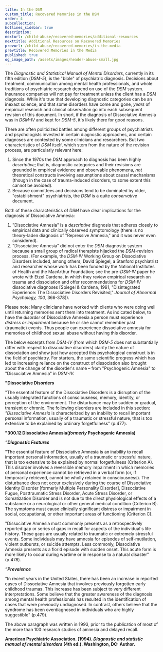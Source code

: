 ```yaml
---
title: In the DSM
custom_title: Recovered Memories in the DSM
order: 4
subcollection:
hotlines_sidebar: true
description:
nexturl: /child-abuse/recovered-memories/additional-resources
nexttitle: Additional Resources on Recovered Memories
prevurl: /child-abuse/recovered-memories/in-the-media
prevtitle: Recovered Memories in the Media
published: true
og_image_path: /assets/images/header-abuse-small.jpg
---
```



The _Diagnostic and Statistical Manual of Mental Disorders_, currently in its fifth edition (_DSM-5_), is the "bible" of psychiatric diagnosis. Decisions about treatment, communication among mental health professionals, and whole traditions of psychiatric research depend on use of the _DSM_ system. Insurance companies will not pay for treatment unless the client has a _DSM_ diagnosis. While it's true that developing diagnostic categories can be an inexact science, and that some disorders have come and gone, _years_ of empirical research and clinical observation go into each subsequent revision of this document. In short, if the diagnosis of Dissociative Amnesia was in _DSM-IV_ and kept for _DSM-5_, it's likely there for good reasons.

There are often politicized battles among different groups of psychiatrists and psychologists invested in certain diagnostic approaches, and certain diagnoses are contested by some clinicians and researchers. But two characteristics of _DSM_ itself, which stem from the nature of the revision process, are particularly relevant here:

1.  Since the 1970s the _DSM_ approach to diagnosis has been highly _descriptive_; that is, diagnostic categories and their revisions are grounded in empirical evidence and observable phenomena, _not_ theoretical constructs involving assumptions about causal mechanisms (though in the case of trauma-induced disorders, to some extent this cannot be avoided).
2.  Because committees and decisions tend to be dominated by older, "establishment" psychiatrists, the _DSM_ is a quite _conservative_ document.

Both of these characteristics of _DSM_ have clear implications for the diagnosis of Dissociative Amnesia:

1.  "Dissociative Amnesia" is a _descriptive_ diagnosis that adheres closely to empirical data and clinically observed symptomology (there is no theory-laden diagnosis of "Repressive Amnesia," and it was never even considered).
2.  "Dissociative Amnesia" did not enter the _DSM_ diagnostic system because a small group of radical therapists hijacked the _DSM_-revision process. (For example, the _DSM-IV_ Working Group on Dissociative Disorders included, among others, David Spiegel, a Stanford psychiatrist and researcher whose work has been funded by the National Institutes of Health and the MacArthur Foundation; see the pre-_DSM-IV_ paper he wrote with Etzel Cardena, in which they review empirical research on trauma and dissociation and offer recommendations for _DSM-IV_ dissociative diagnoses [Spiegel & Cardena, 1991, "Disintegrated Experience: The Dissociative Disorders Revisited," _Journal of Abnormal Psychology, 100,_ 366-378]).

Please note: Many clinicians have worked with clients who were doing well until returning memories sent them into treatment. As indicated below, to have the _disorder_ of Dissociative Amnesia a person must experience _distress or impairment_ because he or she cannot remember past (traumatic) events. Thus people can experience dissociative amnesia for memories of childhood sexual abuse without having this disorder.

The below excerpts from _DSM-IV_ (from which _DSM-5_ does not substantially differ with respect to dissociative disorders) clarify the nature of dissociation and show just how accepted this psychological construct is in the field of psychiatry. For starters, the same scientific progress which has led to increasing reliance on the construct of dissociation also brought about the change of the disorder's name – from "Psychogenic Amnesia" to "Dissociative Amnesia" in _DSM-IV._

**"Dissociative Disorders**

"The essential feature of the Dissociative Disorders is a disruption of the usually integrated functions of consciousness, memory, identity, or perception of the environment. The disturbance may be sudden or gradual, transient or chronic. The following disorders are included in this section:
_"Dissociative Amnesia_ is characterized by an inability to recall important personal information, usually of a traumatic or stressful nature, that is too extensive to be explained by ordinary forgetfulness" (p.477).

**"300.12 Dissociative Amnesia(_formerly_ Psychogenic Amnesia)**

_**"Diagnostic Features**_

"The essential feature of Dissociative Amnesia is an inability to recall important personal information, usually of a traumatic or stressful nature, that is too extensive to be explained by normal forgetfulness (Criterion A). This disorder involves a reversible memory impairment in which memories of personal experience cannot be retrieved in a verbal form (or, if temporarily retrieved, cannot be wholly retained in consciousness). The disturbance does not occur exclusively during the course of Dissociative Identity Disorder [formerly Multiple Personality Disorder], Dissociative Fugue, Posttraumatic Stress Disorder, Acute Stress Disorder, or Somatization Disorder and is not due to the direct physiological effects of a substance or a neurological or other general medical condition (Criterion B). The symptoms must cause clinically significant distress or impairment in social, occupational, or other important areas of functioning (Criterion C).

"Dissociative Amnesia most commonly presents as a retrospectively reported gap or series of gaps in recall for aspects of the individual's life history. These gaps are usually related to traumatic or extremely stressful events. Some individuals may have amnesia for episodes of self-mutilation, violent outbursts, or suicide attempts. Less commonly, Dissociative Amnesia presents as a florid episode with sudden onset. This acute form is more likely to occur during wartime or in response to a natural disaster" (p.478).

_**"Prevalence**_

"In recent years in the United States, there has been an increase in reported cases of Dissociative Amnesia that involves previously forgotten early childhood traumas. This increase has been subject to very different interpretations. Some believe that the greater awareness of the diagnosis among mental health professionals has resulted in the identification of cases that were previously undiagnosed. In contrast, others believe that the syndrome has been overdiagnosed in individuals who are highly suggestible" (p.479).

The above paragraph was written in 1993, prior to the publication of most of the more than 100 research studies of amnesia and delayed recall.

**American Psychiatric Association. (1994). _Diagnostic and statistic manual of mental disorders_ (4th ed.). Washington, DC: Author.**